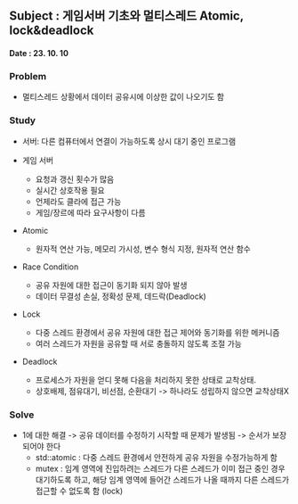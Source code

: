 ## Subject : 게임서버 기초와 멀티스레드 Atomic, lock&deadlock
#### Date : 23. 10. 10  
  
  
### Problem  
* 멀티스레드 상황에서 데이터 공유시에 이상한 값이 나오기도 함  
  
### Study  
* 서버: 다른 컴퓨터에서 연결이 가능하도록 상시 대기 중인 프로그램
* 게임 서버
  * 요청과 갱신 횟수가 많음
  * 실시간 상호작용 필요
  * 언제라도 클라에 접근 가능
  * 게임/장르에 따라 요구사항이 다름  
  
* Atomic
  * 원자적 연산 가능, 메모리 가시성, 변수 형식 지정, 원자적 연산 함수  
  
* Race Condition
  * 공유 자원에 대한 접근이 동기화 되지 않아 발생
  * 데이터 무결성 손실, 정확성 문제, 데드락(Deadlock)  
  
* Lock
  * 다중 스레드 환경에서 공유 자원에 대한 접근 제어와 동기화를 위한 메커니즘
  * 여러 스레드가 자원을 공유할 때 서로 충돌하지 않도록 조절 가능  
  
* Deadlock
  * 프로세스가 자원을 얻디 못해 다음을 처리하지 못한 상태로 교착상태.
  * 상호배제, 점유대기, 비선점, 순환대기 -> 하나라도 성립하지 않으면 교착상태X  
  
### Solve  
* 1에 대한 해결 -> 공유 데이터를 수정하기 시작할 때 문제가 발생됨 -> 순서가 보장되어야 한다
  * std::atomic : 다중 스레드 환경에서 안전하게 공유 자원을 수정가능하게 함
  * mutex : 임계 영역에 진입하려는 스레드가 다른 스레드가 이미 접근 중인 경우 대기하도록 하고, 해당 임계 영역에 들어간 스레드가 나올 때까지 다른 스레드가 접근할 수 없도록 함 (lock)

